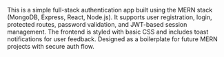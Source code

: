 This is a simple full-stack authentication app built using the MERN stack (MongoDB, Express, React, Node.js). It supports user registration, login, protected routes, password validation, and JWT-based session management. The frontend is styled with basic CSS and includes toast notifications for user feedback. Designed as a boilerplate for future MERN projects with secure auth flow.
